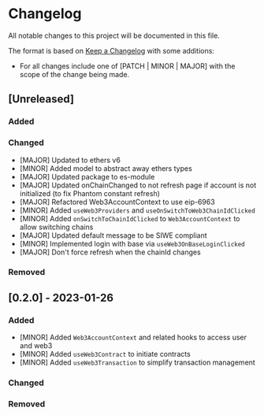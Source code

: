 # Changelog

All notable changes to this project will be documented in this file.

The format is based on [Keep a Changelog](https://keepachangelog.com/en/1.0.0/) with some additions:
- For all changes include one of [PATCH | MINOR | MAJOR] with the scope of the change being made.

## [Unreleased]

### Added

### Changed
- [MAJOR] Updated to ethers v6
- [MINOR] Added model to abstract away ethers types
- [MAJOR] Updated package to es-module
- [MAJOR] Updated onChainChanged to not refresh page if account is not initialized (to fix Phantom constant refresh)
- [MAJOR] Refactored Web3AccountContext to use eip-6963
- [MINOR] Added `useWeb3Providers` and `useOnSwitchToWeb3ChainIdClicked`
- [MINOR] Added `onSwitchToChainIdClicked` to `Web3AccountContext` to allow switching chains
- [MAJOR] Updated default message to be SIWE compliant
- [MINOR] Implemented login with base via `useWeb3OnBaseLoginClicked`
- [MAJOR] Don't force refresh when the chainId changes

### Removed

## [0.2.0] - 2023-01-26

### Added
- [MINOR] Added `Web3AccountContext` and related hooks to access user and web3
- [MINOR] Added `useWeb3Contract` to initiate contracts
- [MINOR] Added `useWeb3Transaction` to simplify transaction management

### Changed

### Removed

